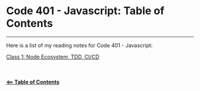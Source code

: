 # Code 401 - Javascript: Table of Contents  

-----

Here is a list of my reading notes for Code 401 - Javascript:

[Class 1: Node Ecosystem, TDD, CI/CD](class-01.md)
\
\
\
\
[**<== Table of Contents**](../README.md)
